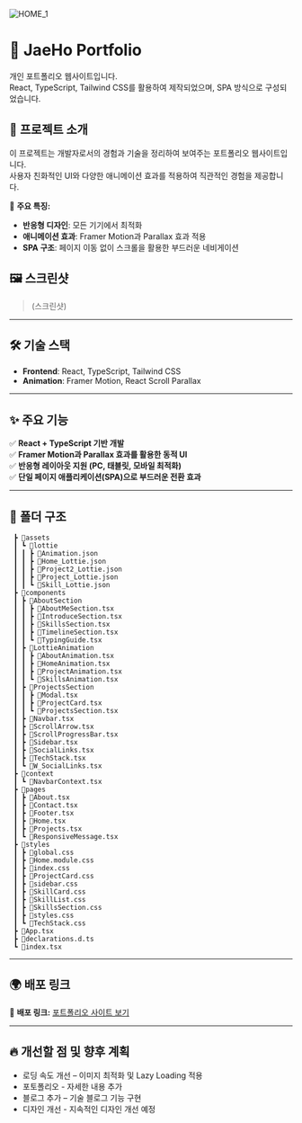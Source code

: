 >
![HOME_1](https://github.com/user-attachments/assets/69ab21ab-7575-432c-81b4-634478863823)


# 🌟 JaeHo Portfolio

개인 포트폴리오 웹사이트입니다.  
React, TypeScript, Tailwind CSS를 활용하여 제작되었으며, SPA 방식으로 구성되었습니다.

## 🚀 프로젝트 소개
이 프로젝트는 개발자로서의 경험과 기술을 정리하여 보여주는 포트폴리오 웹사이트입니다.  
사용자 친화적인 UI와 다양한 애니메이션 효과를 적용하여 직관적인 경험을 제공합니다.

📌 **주요 특징:**  
- **반응형 디자인**: 모든 기기에서 최적화
- **애니메이션 효과**: Framer Motion과 Parallax 효과 적용   
- **SPA 구조**: 페이지 이동 없이 스크롤을 활용한 부드러운 네비게이션  

## 🖼 스크린샷  
> (스크린샷)  

---

## 🛠 기술 스택  
- **Frontend**: React, TypeScript, Tailwind CSS  
- **Animation**: Framer Motion, React Scroll Parallax

---

## ✨ 주요 기능  
✅ **React + TypeScript 기반 개발**  
✅ **Framer Motion과 Parallax 효과를 활용한 동적 UI**  
✅ **반응형 레이아웃 지원 (PC, 태블릿, 모바일 최적화)**  
✅ **단일 페이지 애플리케이션(SPA)으로 부드러운 전환 효과**  

---

## 📂 폴더 구조  
```bash📦src
 ┣ 📂assets
 ┃ ┗ 📂lottie
 ┃ ┃ ┣ 📜Animation.json
 ┃ ┃ ┣ 📜Home_Lottie.json
 ┃ ┃ ┣ 📜Project2_Lottie.json
 ┃ ┃ ┣ 📜Project_Lottie.json
 ┃ ┃ ┗ 📜Skill_Lottie.json
 ┣ 📂components
 ┃ ┣ 📂AboutSection
 ┃ ┃ ┣ 📜AboutMeSection.tsx
 ┃ ┃ ┣ 📜IntroduceSection.tsx
 ┃ ┃ ┣ 📜SkillsSection.tsx
 ┃ ┃ ┣ 📜TimelineSection.tsx
 ┃ ┃ ┗ 📜TypingGuide.tsx
 ┃ ┣ 📂LottieAnimation
 ┃ ┃ ┣ 📜AboutAnimation.tsx
 ┃ ┃ ┣ 📜HomeAnimation.tsx
 ┃ ┃ ┣ 📜ProjectAnimation.tsx
 ┃ ┃ ┗ 📜SkillsAnimation.tsx
 ┃ ┣ 📂ProjectsSection
 ┃ ┃ ┣ 📜Modal.tsx
 ┃ ┃ ┣ 📜ProjectCard.tsx
 ┃ ┃ ┗ 📜ProjectsSection.tsx
 ┃ ┣ 📜Navbar.tsx
 ┃ ┣ 📜ScrollArrow.tsx
 ┃ ┣ 📜ScrollProgressBar.tsx
 ┃ ┣ 📜Sidebar.tsx
 ┃ ┣ 📜SocialLinks.tsx
 ┃ ┣ 📜TechStack.tsx
 ┃ ┗ 📜W_SocialLinks.tsx
 ┣ 📂context
 ┃ ┗ 📜NavbarContext.tsx
 ┣ 📂pages
 ┃ ┣ 📜About.tsx
 ┃ ┣ 📜Contact.tsx
 ┃ ┣ 📜Footer.tsx
 ┃ ┣ 📜Home.tsx
 ┃ ┣ 📜Projects.tsx
 ┃ ┗ 📜ResponsiveMessage.tsx
 ┣ 📂styles
 ┃ ┣ 📜global.css
 ┃ ┣ 📜Home.module.css
 ┃ ┣ 📜index.css
 ┃ ┣ 📜ProjectCard.css
 ┃ ┣ 📜sidebar.css
 ┃ ┣ 📜SkillCard.css
 ┃ ┣ 📜SkillList.css
 ┃ ┣ 📜SkillsSection.css
 ┃ ┣ 📜styles.css
 ┃ ┗ 📜TechStack.css
 ┣ 📜App.tsx
 ┣ 📜declarations.d.ts
 ┗ 📜index.tsx
```
---

## 🌍 배포 링크
🔗 **배포 링크:** [포트폴리오 사이트 보기](https://jaeho-portfolio.vercel.app/)

---

## 🔥 개선할 점 및 향후 계획
- 로딩 속도 개선 – 이미지 최적화 및 Lazy Loading 적용
- 포토폴리오 - 자세한 내용 추가
- 블로그 추가 – 기술 블로그 기능 구현
- 디자인 개선 - 지속적인 디자인 개선 예정
